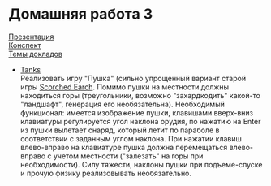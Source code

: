 Домашняя работа 3
=================
[Презентация](https://docs.google.com/presentation/d/1HxN2WBzJBbVnx1YJ6_OW-K55GmH98_4Qm_cRoLYawSM/edit?usp=sharing) <br/>
[Конспект](https://docs.google.com/document/d/1omC-UKAGxPCvE12U9XYjGvoelUprPwlEYRzYUuQjC_I/edit?usp=sharing) <br/>
[Темы докладов](https://docs.google.com/document/d/1srm4KLfla5ZEuBNV4pwOb7qbXvIcL21kGI_tksTgCnw/edit?usp=sharing)

- [Tanks](https://github.com/Victor-Y-Fadeev/SPbSU/tree/master/course2/sem3/hw3/task1) <br/>
Реализовать игру "Пушка" (сильно упрощенный вариант старой игры [Scorched Earch](http://www.linuxsoft.cz/screenshot_img/4688-a.jpg). Помимо пушки на местности должны находиться горы (треугольники, возможно "захардкодить" какой-то "ландшафт", генерация его необязательна). Необходимый функционал: имеется изображение пушки, клавишами вверх-вниз клавиатуры регулируется угол наклона орудия, по нажатию на Enter из пушки вылетает снаряд, который летит по параболе в соответствии с заданным углом наклона. При нажатии клавиш влево-вправо на клавиатуре пушка должна перемещаться влево-вправо с учетом местности ("залезать" на горы при необходимости). Силу тяжести, наклоны пушки при подъеме-спуске и прочую физику реализовывать необязательно.
